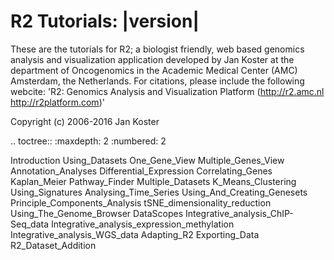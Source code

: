 R2 Tutorials: |version|
====================

These are the tutorials for R2; a biologist friendly, web based genomics analysis and visualization application developed by Jan Koster at the department of Oncogenomics in the Academic Medical Center (AMC) Amsterdam, the Netherlands.
For citations, please include the following webcite: 'R2: Genomics Analysis and Visualization Platform (http://r2.amc.nl http://r2platform.com)'

Copyright (c) 2006-2016 Jan Koster

.. toctree::
   :maxdepth: 2
   :numbered: 2
   
   Introduction
   Using_Datasets
   One_Gene_View
   Multiple_Genes_View
   Annotation_Analyses
   Differential_Expression
   Correlating_Genes
   Kaplan_Meier
   Pathway_Finder
   Multiple_Datasets
   K_Means_Clustering
   Using_Signatures
   Analysing_Time_Series
   Using_And_Creating_Genesets
   Principle_Components_Analysis
   tSNE_dimensionality_reduction
   Using_The_Genome_Browser
   DataScopes
   Integrative_analysis_ChIP-Seq_data
   Integrative_analysis_expression_methylation
   Integrative_analysis_WGS_data
   Adapting_R2
   Exporting_Data
   R2_Dataset_Addition

